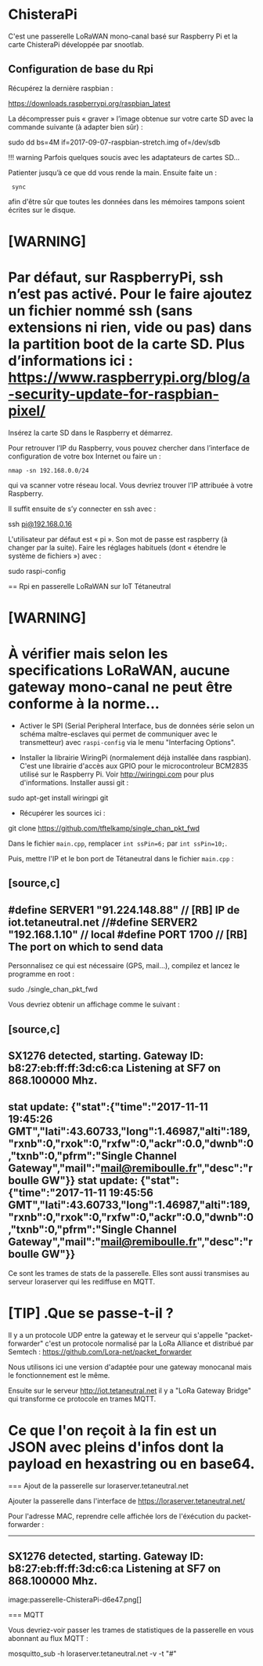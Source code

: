 # ChisteraPi

C'est une passerelle LoRaWAN mono-canal basé sur Raspberry Pi et la carte ChisteraPi développée par snootlab.

## Configuration de base du Rpi

Récupérez la dernière raspbian :

https://downloads.raspberrypi.org/raspbian_latest

La décompresser puis « graver » l’image obtenue sur votre carte SD avec la commande suivante (à adapter bien sûr) :

 sudo dd bs=4M if=2017-09-07-raspbian-stretch.img of=/dev/sdb

!!! warning
    Parfois quelques soucis avec les adaptateurs de cartes SD...

Patienter jusqu’à ce que dd vous rende la main. Ensuite faite un :

```
 sync
```

afin d'être sûr que toutes les données dans les mémoires tampons soient écrites sur le disque.

[WARNING]
=====
Par défaut, sur RaspberryPi, ssh n’est pas activé. Pour le faire ajoutez un fichier nommé ssh (sans extensions ni rien, vide ou pas) dans la partition boot de la carte SD. Plus d’informations ici : https://www.raspberrypi.org/blog/a-security-update-for-raspbian-pixel/
=====

Insérez la carte SD dans le Raspberry et démarrez.

Pour retrouver l’IP du Raspberry, vous pouvez chercher dans l’interface de configuration de votre box Internet ou faire un :

    nmap -sn 192.168.0.0/24

qui va scanner votre réseau local. Vous devriez trouver l’IP attribuée à votre Raspberry.

Il suffit ensuite de s’y connecter en ssh avec :

 ssh pi@192.168.0.16

L'utilisateur par défaut est « pi ». Son mot de passe est raspberry (à changer par la suite). Faire les réglages habituels (dont « étendre le système de fichiers ») avec :

 sudo raspi-config

== Rpi en passerelle LoRaWAN sur IoT Tétaneutral

[WARNING]
=====
À vérifier mais selon les specifications LoRaWAN, aucune gateway mono-canal ne peut être conforme à la norme...
=====

* Activer le SPI (Serial Peripheral Interface, bus de données série selon un schéma maître-esclaves qui permet de communiquer avec le transmetteur) avec `raspi-config` via le menu "Interfacing Options".

* Installer la librairie WiringPi (normalement déjà installée dans raspbian). C'est une  librairie d'accès aux GPIO pour le microcontroleur BCM2835 utilisé sur le Raspberry Pi. Voir http://wiringpi.com pour plus d'informations. Installer aussi git :

 sudo apt-get install wiringpi git


* Récupérer les sources ici :

 git clone https://github.com/tftelkamp/single_chan_pkt_fwd

Dans le fichier `main.cpp`, remplacer `int ssPin=6;` par `int ssPin=10;`.

Puis, mettre l'IP et le bon port de Tétaneutral dans le fichier `main.cpp` :

[source,c]
-----
#define SERVER1 "91.224.148.88" // [RB] IP de iot.tetaneutral.net
//#define SERVER2 "192.168.1.10"      // local
#define PORT 1700                   // [RB] The port on which to send data
-----


Personnalisez ce qui est nécessaire (GPS, mail...), compilez et lancez le programme en root :

 sudo ./single_chan_pkt_fwd

Vous devriez obtenir un affichage comme le suivant :

[source,c]
-----
SX1276 detected, starting.
Gateway ID: b8:27:eb:ff:ff:3d:c6:ca
Listening at SF7 on 868.100000 Mhz.
------------------
stat update: {"stat":{"time":"2017-11-11 19:45:26 GMT","lati":43.60733,"long":1.46987,"alti":189,"rxnb":0,"rxok":0,"rxfw":0,"ackr":0.0,"dwnb":0,"txnb":0,"pfrm":"Single Channel Gateway","mail":"mail@remiboulle.fr","desc":"rboulle GW"}}
stat update: {"stat":{"time":"2017-11-11 19:45:56 GMT","lati":43.60733,"long":1.46987,"alti":189,"rxnb":0,"rxok":0,"rxfw":0,"ackr":0.0,"dwnb":0,"txnb":0,"pfrm":"Single Channel Gateway","mail":"mail@remiboulle.fr","desc":"rboulle GW"}}
-----

Ce sont les trames de stats de la passerelle. Elles sont aussi transmises au serveur loraserver qui les rediffuse en MQTT.

[TIP]
.Que se passe-t-il ?
=====
Il y a un protocole UDP entre la gateway et le serveur qui s'appelle "packet-forwarder" c'est un protocole normalisé par la LoRa Alliance et distribué par Semtech : https://github.com/Lora-net/packet_forwarder

Nous utilisons ici une version d'adaptée pour une gateway monocanal mais le fonctionnement est le même.

Ensuite sur le serveur http://iot.tetaneutral.net il y a "LoRa Gateway Bridge" qui transforme ce protocole en trames MQTT.

Ce que l'on reçoit à la fin est un JSON avec pleins d'infos dont la payload en hexastring ou en base64.
=====

=== Ajout de la passerelle sur loraserver.tetaneutral.net

Ajouter la passerelle dans l'interface de https://loraserver.tetaneutral.net/

Pour l'adresse MAC, reprendre celle affichée lors de l'éxécution du packet-forwarder :

-----
SX1276 detected, starting.
Gateway ID: b8:27:eb:ff:ff:3d:c6:ca
Listening at SF7 on 868.100000 Mhz.
-----

image:passerelle-ChisteraPi-d6e47.png[]

=== MQTT

Vous devriez-voir passer les trames de statistiques de la passerelle en vous abonnant au flux MQTT :

 mosquitto_sub -h loraserver.tetaneutral.net -v -t "#"
